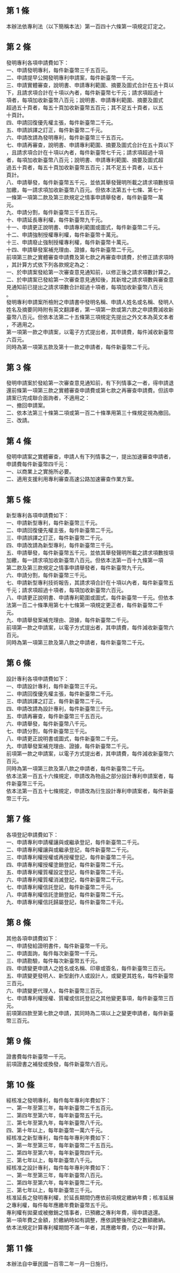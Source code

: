 第 1 條
-------
本辦法依專利法（以下簡稱本法）第一百四十六條第一項規定訂定之。

第 2 條
-------
發明專利各項申請費如下：  
一、申請發明專利，每件新臺幣三千五百元。  
二、申請提早公開發明專利申請案，每件新臺幣一千元。  
三、申請實體審查，說明書、申請專利範圍、摘要及圖式合計在五十頁以  
    下，且請求項合計在十項以內者，每件新臺幣七千元；請求項超過十  
    項者，每項加收新臺幣八百元；說明書、申請專利範圍、摘要及圖式  
    超過五十頁者，每五十頁加收新臺幣五百元；其不足五十頁者，以五  
    十頁計。  
四、申請回復優先權主張，每件新臺幣二千元。  
五、申請誤譯之訂正，每件新臺幣二千元。  
六、申請改請為發明專利，每件新臺幣三千五百元。  
七、申請再審查，說明書、申請專利範圍、摘要及圖式合計在五十頁以下  
    ，且請求項合計在十項以內者，每件新臺幣七千元；請求項超過十項  
    者，每項加收新臺幣八百元；說明書、申請專利範圍、摘要及圖式超  
    過五十頁者，每五十頁加收新臺幣五百元；其不足五十頁者，以五十  
    頁計。  
八、申請舉發，每件新臺幣五千元，並依其舉發聲明所載之請求項數按項  
    加繳，每一請求項加收新臺幣八百元。但依本法第五十七條、第七十  
    一條第一項第二款及第三款規定之情事申請舉發者，每件新臺幣一萬  
    元。  
九、申請分割，每件新臺幣三千五百元。  
十、申請延長專利權，每件新臺幣九千元。  
十一、申請更正說明書、申請專利範圍或圖式，每件新臺幣二千元。  
十二、申請強制授權專利權，每件新臺幣十萬元。  
十三、申請廢止強制授權專利權，每件新臺幣十萬元。  
十四、申請舉發案補充理由、證據，每件新臺幣二千元。  
前項第三款之實體審查申請費及第七款之再審查申請費，於修正請求項時  
，其計算方式依下列各款規定為之：  
一、於申請案發給第一次審查意見通知前，以修正後之請求項數計算之。  
二、於申請案已發給第一次審查意見通知後，其新增之請求項數與審查意  
    見通知前已提出之請求項數合計超過十項者，每項加收新臺幣八百元  
    。  
發明專利申請案所檢附之申請書中發明名稱、申請人姓名或名稱、發明人  
姓名及摘要同時附有英文翻譯者，第一項第一款或第六款之申請費減收新  
臺幣八百元。但依本法第二十五條第三項規定先提出之外文本為英文本者  
，不適用之。  
第一項第一款之申請案，以電子方式提出者，其申請費，每件減收新臺幣  
六百元。  
同時為第一項第五款及第十一款之申請者，每件新臺幣二千元。

第 3 條
-------
發明申請案於發給第一次審查意見通知前，有下列情事之一者，得申請退  
還前條第一項第三款之實體審查申請費或第七款之再審查申請費。但該申  
請案已完成聯合面詢者，不適用之：  
一、撤回申請案。  
二、依本法第三十條第二項或第一百二十條準用第三十條規定視為撤回。  
三、改請。

第 4 條
-------
發明申請案之實體審查，申請人有下列情事之一，提出加速審查申請者，  
申請費每件新臺幣四千元：  
一、以商業上之實施所必要。  
二、適用支援利用專利審查高速公路加速審查作業方案。

第 5 條
-------
新型專利各項申請費如下：  
一、申請新型專利，每件新臺幣三千元。  
二、申請回復優先權主張，每件新臺幣二千元。  
三、申請誤譯之訂正，每件新臺幣二千元。  
四、申請改請為新型專利，每件新臺幣三千元。  
五、申請舉發，每件新臺幣五千元，並依其舉發聲明所載之請求項數按項  
    加繳，每一請求項加收新臺幣八百元。但依本法第一百十九條第一項  
    第二款及第三款規定之情事申請舉發者，每件新臺幣九千元。  
六、申請分割，每件新臺幣三千元。  
七、申請新型專利技術報告，其請求項合計在十項以內者，每件新臺幣五  
    千元；請求項超過十項者，每項加收新臺幣六百元。  
八、申請更正說明書、申請專利範圍或圖式，每件新臺幣一千元。但依本  
    法第一百二十條準用第七十七條第一項規定更正者，每件新臺幣二千  
    元。  
九、申請舉發案補充理由、證據，每件新臺幣二千元。  
前項第一款之申請案，以電子方式提出者，其申請費，每件減收新臺幣六  
百元。  
同時為第一項第三款及第八款之申請者，每件新臺幣二千元。

第 6 條
-------
設計專利各項申請費如下：  
一、申請設計專利，每件新臺幣三千元。  
二、申請回復優先權主張，每件新臺幣二千元。  
三、申請誤譯之訂正，每件新臺幣二千元。  
四、申請改請為設計專利，每件新臺幣三千元。  
五、申請再審查，每件新臺幣三千五百元。  
六、申請舉發，每件新臺幣八千元。  
七、申請分割，每件新臺幣三千元。  
八、申請更正說明書或圖式，每件新臺幣二千元。  
九、申請舉發案補充理由、證據，每件新臺幣二千元。  
前項第一款之申請案，以電子方式提出者，其申請費，每件減收新臺幣六  
百元。  
同時為第一項第三款及第八款之申請者，每件新臺幣二千元。  
依本法第一百五十六條規定，申請改為物品之部分設計專利申請案者，每  
件新臺幣三千元。  
依本法第一百五十七條規定，申請改為衍生設計專利申請案者，每件新臺  
幣三千元。

第 7 條
-------
各項登記申請費如下：  
一、申請專利申請權讓與或繼承登記，每件新臺幣二千元。  
二、申請專利權讓與或繼承登記，每件新臺幣二千元。  
三、申請專利權授權或再授權登記，每件新臺幣二千元。  
四、申請專利權授權塗銷登記，每件新臺幣二千元。  
五、申請專利權質權設定登記，每件新臺幣二千元。  
六、申請專利權質權消滅登記，每件新臺幣二千元。  
七、申請專利權信託登記，每件新臺幣二千元。  
八、申請專利權信託塗銷登記，每件新臺幣二千元。  
九、申請專利權信託歸屬登記，每件新臺幣二千元。

第 8 條
-------
其他各項申請費如下：  
一、申請發給證明書件，每件新臺幣一千元。  
二、申請面詢，每件每次新臺幣一千元。  
三、申請勘驗，每件每次新臺幣五千元。  
四、申請變更申請人之姓名或名稱、印章或簽名，每件新臺幣三百元。  
五、申請變更發明人、新型創作人或設計人，或變更其姓名，每件新臺幣  
    三百元。  
六、申請變更代理人，每件新臺幣三百元。  
七、申請專利權授權、質權或信託登記之其他變更事項，每件新臺幣三百  
    元。  
前項第四款至第七款之申請，其同時為二項以上之變更申請者，每件新臺  
幣三百元。

第 9 條
-------
證書費每件新臺幣一千元。  
前項證書之補發或換發，每件新臺幣六百元。

第 10 條
--------
經核准之發明專利，每件每年專利年費如下：  
一、第一年至第三年，每年新臺幣二千五百元。  
二、第四年至第六年，每年新臺幣五千元。  
三、第七年至第九年，每年新臺幣八千元。  
四、第十年以上，每年新臺幣一萬六千元。  
經核准之新型專利，每件每年專利年費如下：  
一、第一年至第三年，每年新臺幣二千五百元。  
二、第四年至第六年，每年新臺幣四千元。  
三、第七年以上，每年新臺幣八千元。  
經核准之設計專利，每件每年專利年費如下：  
一、第一年至第三年，每年新臺幣八百元。  
二、第四年至第六年，每年新臺幣二千元。  
三、第七年以上，每年新臺幣三千元。  
核准延長之發明專利權，於延長期間仍應依前項規定繳納年費；核准延展  
之專利權，每件每年應繳年費新臺幣五千元。  
專利權有拋棄或被撤銷之情事者，已預繳之專利年費，得申請退還。  
第一項年費之金額，於繳納時如有調整，應依調整後所定之數額繳納。  
依本法規定計算專利權期間不滿一年者，其應繳年費，仍以一年計算。

第 11 條
--------
本辦法自中華民國一百零二年一月一日施行。

